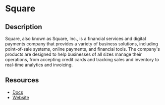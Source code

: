 # Square

## Description

Square, also known as Square, Inc., is a financial services and digital payments company that provides a variety of business solutions, including point-of-sale systems, online payments, and financial tools. The company's products are designed to help businesses of all sizes manage their operations, from accepting credit cards and tracking sales and inventory to real-time analytics and invoicing.

## Resources

- [Docs](https://developer.squareup.com)
- [Website](squareup.com)
